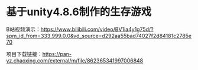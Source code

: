 # 基于unity4.8.6制作的生存游戏

B站视频演示：https://www.bilibili.com/video/BV1ia4y1g75d/?spm_id_from=333.999.0.0&vd_source=d292aa55bad74027f2d84181c2785e70

项目下载链接：https://pan-yz.chaoxing.com/external/m/file/862365341997006848